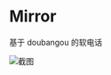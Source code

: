 # Mirror #

基于 doubangou 的软电话

![截图](https://raw.githubusercontent.com/tqcenglish/zphone/master/doc/screenshot.png)